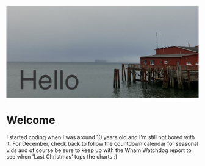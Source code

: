 ![Hello!](https://github.com/mjamesharmon/mjamesharmon/blob/main/assets/img/hello.jpg?raw=true)
# Welcome
I started coding when I was around 10 years old and I'm still not bored with it. For December, check back to follow the countdown calendar for seasonal vids and of course be sure to keep up with the Wham Watchdog report to see when 'Last Christmas' tops the charts :)
